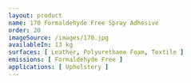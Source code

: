 ```yaml
---
layout: product 
name: 170 Formaldehyde Free Spray Adhesive
order: 20
imageSource: /images/170.jpg
availableIn: 13 kg
surfaces: [ Leather, Polyurethane Foam, Textile ]
emissions: [ Formaldehyde Free ]
applications: [ Upholstery ]
---
```


